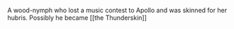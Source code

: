 A wood-nymph who lost a music contest to Apollo and was skinned for her hubris. Possibly he became [[the Thunderskin]]